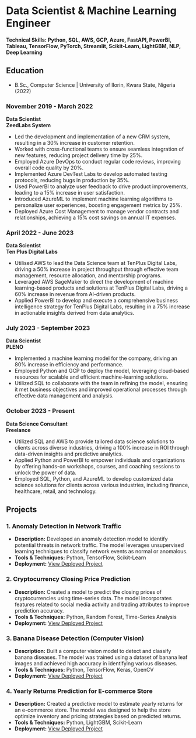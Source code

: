 # Data Scientist & Machine Learning Engineer

#### Technical Skills: Python, SQL, AWS, GCP, Azure, FastAPI, PowerBI, Tableau, TensorFlow, PyTorch, Streamlit, Scikit-Learn, LightGBM, NLP, Deep Learning

## Education
- B.Sc., Computer Science | University of Ilorin, Kwara State, Nigeria (2022)

### **November 2019 - March 2022**
**Data Scientist**  
**ZeedLabs System**

- Led the development and implementation of a new CRM system, resulting in a 30% increase in customer retention.
- Worked with cross-functional teams to ensure seamless integration of new features, reducing project delivery time by 25%.
- Employed Azure DevOps to conduct regular code reviews, improving overall code quality by 20%.
- Implemented Azure DevTest Labs to develop automated testing protocols, reducing bugs in production by 35%.
- Used PowerBI to analyze user feedback to drive product improvements, leading to a 15% increase in user satisfaction.
- Introduced AzureML to implement machine learning algorithms to personalize user experiences, boosting engagement metrics by 25%.
- Deployed Azure Cost Management to manage vendor contracts and relationships, achieving a 15% cost savings on annual IT expenses.

### **April 2022 - June 2023**
**Data Scientist**  
**Ten Plus Digital Labs**

- Utilised AWS to lead the Data Science team at TenPlus Digital Labs, driving a 50% increase in project throughput through effective team management, resource allocation, and mentorship programs.
- Leveraged AWS SageMaker to direct the development of machine learning-based products and solutions at TenPlus Digital Labs, driving a 60% increase in revenue from AI-driven products.
- Applied PowerBI to develop and execute a comprehensive business intelligence strategy for TenPlus Digital Labs, resulting in a 75% increase in actionable insights derived from data analytics.

### **July 2023 - September 2023**  
**Data Scientist**  
**PLENO**

- Implemented a machine learning model for the company, driving an 80% increase in efficiency and performance.
- Employed Python and GCP to deploy the model, leveraging cloud-based resources for scalable and efficient machine-learning solutions.
- Utilized SQL to collaborate with the team in refining the model, ensuring it met business objectives and improved operational processes through effective data management and analysis.

### **October 2023 - Present**  
**Data Science Consultant**  
**Freelance**

- Utilized SQL and AWS to provide tailored data science solutions to clients across diverse industries, driving a 100% increase in ROI through data-driven insights and predictive analytics.
- Applied Python and PowerBI to empower individuals and organizations by offering hands-on workshops, courses, and coaching sessions to unlock the power of data.
- Employed SQL, Python, and AzureML to develop customized data science solutions for clients across various industries, including finance, healthcare, retail, and technology.

## Projects
### 1. Anomaly Detection in Network Traffic
- **Description:** Developed an anomaly detection model to identify potential threats in network traffic. The model leverages unsupervised learning techniques to classify network events as normal or anomalous.
- **Tools & Techniques:** Python, TensorFlow, Scikit-Learn
- **Deployment:** [View Deployed Project](https://networkintrusion.streamlit.app/)

### 2. Cryptocurrency Closing Price Prediction
- **Description:** Created a model to predict the closing prices of cryptocurrencies using time-series data. The model incorporates features related to social media activity and trading attributes to improve prediction accuracy.
- **Tools & Techniques:** Python, Random Forest, Time-Series Analysis
- **Deployment:** [View Deployed Project](https://cryptocurrencyclosingpriceprediction.streamlit.app/)

### 3. Banana Disease Detection (Computer Vision)
- **Description:** Built a computer vision model to detect and classify banana diseases. The model was trained using a dataset of banana leaf images and achieved high accuracy in identifying various diseases.
- **Tools & Techniques:** Python, TensorFlow, Keras, OpenCV
- **Deployment:** [View Deployed Project](https://bananadiseaseprediction.streamlit.app/)

### 4. Yearly Returns Prediction for E-commerce Store
- **Description:** Created a predictive model to estimate yearly returns for an e-commerce store. The model was designed to help the store optimize inventory and pricing strategies based on predicted returns.
- **Tools & Techniques:** Python, LightGBM, Scikit-Learn
- **Deployment:** [View Deployed Project](https://commerce.streamlit.app/)
